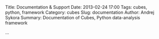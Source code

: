 Title: Documentation & Support
Date: 2013-02-24 17:00
Tags: cubes, python, framework
Category: cubes
Slug: documentation
Author: Andrej Sykora
Summary: Documentation of Cubes, Python data-analysis framework

...